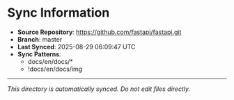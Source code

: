 # Sync Information

- **Source Repository**: https://github.com/fastapi/fastapi.git
- **Branch**: master
- **Last Synced**: 2025-08-29 06:09:47 UTC
- **Sync Patterns**:
  - docs/en/docs/*
  - !docs/en/docs/img

---
*This directory is automatically synced. Do not edit files directly.*
